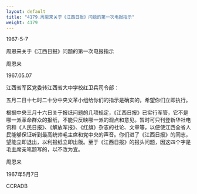 ```yaml
---
layout: default
title: "4179.周恩来关于《江西日报》问题的第一次电报指示"
weight: 4179
---
```


1967-5-7

周恩来关于《江西日报》问题的第一次电报指示

周恩来

1967.05.07

江西省军区党委转江西省大中学校红卫兵司令部：

五月二日十七时二十分中央文革小组给你们的指示是确实的，希望你们立即执行。

根据中央三月十六日关于报纸问题的几项规定，《江西日报》已实行军管，它不是哪一派革命群众的报纸，不能只反映哪一派的观点和意见。暂时可只刊登新华社电讯和《人民日报》、《解放军报》、《红旗》杂志的社论、文章等，以便使江西全省人民能够保证听到最高统帅毛主席和党中央的声音。你们进了《江西日报》的同志，望能立即退出，以利报纸立即出版。至于《江西日报》的报头问题，因这四个字是毛主席亲笔题写的，以不改为宜。

周恩来

1967年5月7日

CCRADB

